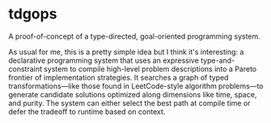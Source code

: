 # tdgops
A proof-of-concept of a type-directed, goal-oriented programming system.

As usual for me, this is a pretty simple idea but I think it's interesting: a declarative programming system that uses an expressive type-and-constraint system to compile high-level problem descriptions into a Pareto frontier of implementation strategies. It searches a graph of typed transformations—like those found in LeetCode-style algorithm problems—to generate candidate solutions optimized along dimensions like time, space, and purity. The system can either select the best path at compile time or defer the tradeoff to runtime based on context.

